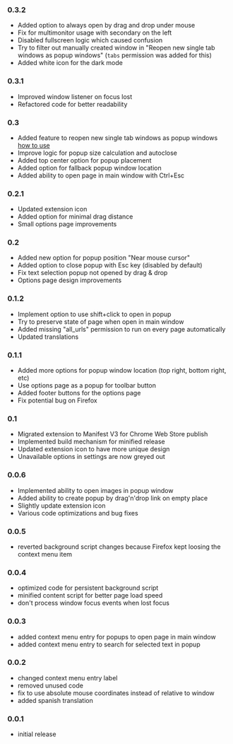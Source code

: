 ### 0.3.2
- Added option to always open by drag and drop under mouse
- Fix for multimonitor usage with secondary on the left
- Disabled fullscreen logic which caused confusion
- Try to filter out manually created window in "Reopen new single tab windows as popup windows" (`tabs` permission was added for this)
- Added white icon for the dark mode

### 0.3.1
- Improved window listener on focus lost
- Refactored code for better readability

### 0.3
- Added feature to reopen new single tab windows as popup windows [how to use](./README.md#how-to-use-the-new-feature-reopen-new-single-tab-windows-as-popup-windows)
- Improve logic for popup size calculation and autoclose
- Added top center option for popup placement
- Added option for fallback popup window location
- Added ability to open page in main window with Ctrl+Esc

### 0.2.1
- Updated extension icon
- Added option for minimal drag distance
- Small options page improvements

### 0.2
- Added new option for popup position "Near mouse cursor"
- Added option to close popup with Esc key (disabled by default)
- Fix text selection popup not opened by drag & drop
- Options page design improvements

### 0.1.2
- Implement option to use shift+click to open in popup
- Try to preserve state of page when open in main window
- Added missing "all_urls" permission to run on every page automatically
- Updated translations

### 0.1.1
- Added more options for popup window location (top right, bottom right, etc)
- Use options page as a popup for toolbar button
- Added footer buttons for the options page
- Fix potential bug on Firefox

### 0.1
- Migrated extension to Manifest V3 for Chrome Web Store publish
- Implemented build mechanism for minified release
- Updated extension icon to have more unique design
- Unavailable options in settings are now greyed out

### 0.0.6
- Implemented ability to open images in popup window
- Added ability to create popup by drag'n'drop link on empty place
- Slightly update extension icon
- Various code optimizations and bug fixes

### 0.0.5
- reverted background script changes because Firefox kept loosing the context menu item

### 0.0.4
- optimized code for persistent background script
- minified content script for better page load speed
- don't process window focus events when lost focus

### 0.0.3
- added context menu entry for popups to open page in main window
- added context menu entry to search for selected text in popup

### 0.0.2
- changed context menu entry label
- removed unused code
- fix to use absolute mouse coordinates instead of relative to window
- added spanish translation

### 0.0.1
- initial release